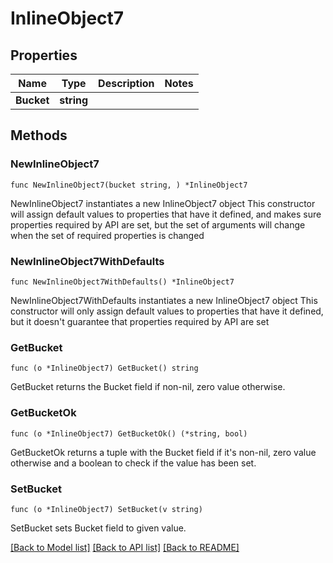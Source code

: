 # InlineObject7

## Properties

Name | Type | Description | Notes
------------ | ------------- | ------------- | -------------
**Bucket** | **string** |  | 

## Methods

### NewInlineObject7

`func NewInlineObject7(bucket string, ) *InlineObject7`

NewInlineObject7 instantiates a new InlineObject7 object
This constructor will assign default values to properties that have it defined,
and makes sure properties required by API are set, but the set of arguments
will change when the set of required properties is changed

### NewInlineObject7WithDefaults

`func NewInlineObject7WithDefaults() *InlineObject7`

NewInlineObject7WithDefaults instantiates a new InlineObject7 object
This constructor will only assign default values to properties that have it defined,
but it doesn't guarantee that properties required by API are set

### GetBucket

`func (o *InlineObject7) GetBucket() string`

GetBucket returns the Bucket field if non-nil, zero value otherwise.

### GetBucketOk

`func (o *InlineObject7) GetBucketOk() (*string, bool)`

GetBucketOk returns a tuple with the Bucket field if it's non-nil, zero value otherwise
and a boolean to check if the value has been set.

### SetBucket

`func (o *InlineObject7) SetBucket(v string)`

SetBucket sets Bucket field to given value.



[[Back to Model list]](../README.md#documentation-for-models) [[Back to API list]](../README.md#documentation-for-api-endpoints) [[Back to README]](../README.md)


